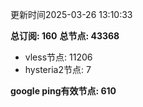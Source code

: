 更新时间2025-03-26 13:10:33

**总订阅: 160**
**总节点: 43368**
- vless节点: 11206
- hysteria2节点: 7

**google ping有效节点: 610**
